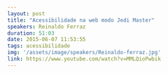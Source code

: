 ```yaml
---
layout: post
title: "Acessibilidade na web modo Jedi Master"
speakers: Reinaldo Ferraz
duration: 51:03
date: 2015-06-07 11:53:55
tags: acessibilidade
img: '/assets/image/speakers/Reinaldo-ferraz.jpg'
link: https://www.youtube.com/watch?v=MMLQioPwbik
---
```

